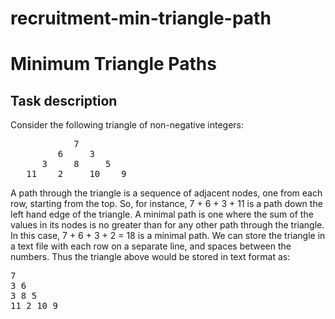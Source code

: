 # recruitment-min-triangle-path

Minimum Triangle Paths
======================

Task description
----------

Consider the following triangle of non-negative integers:

<pre>
            7
         6     3
      3     8     5
   11    2     10    9
</pre>

A path through the triangle is a sequence of adjacent nodes, one from each row, starting from the top. So, for instance, 7 + 6 + 3 + 11 is a path down the left hand edge of the triangle.
A minimal path is one where the sum of the values in its nodes is no greater than for any other path through the triangle. In this case, 7 + 6 + 3 + 2 = 18 is a minimal path.
We can store the triangle in a text file with each row on a separate line, and spaces between the numbers.
Thus the triangle above would be stored in text format as:

<pre>
7
3 6
3 8 5
11 2 10 9
</pre>
